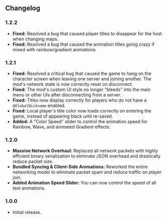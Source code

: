 ## Changelog
### 1.2.2
- **Fixed:** Resolved a bug that caused player titles to disappear for the host when changing maps.
- **Fixed:** Resolved a bug that caused the animation titles going crazy if mixed with rainbow/gradient animations.

### 1.2.1
- **Fixed:** Resolved a critical bug that caused the game to hang on the character screen when leaving one server and joining another. The mod's network state is now correctly reset on disconnect.
- **Fixed:** The mod's custom UI style no longer "bleeds" into the main menu or other UIs after disconnecting from a server.
- **Fixed:** Titles now display correctly for players who do not have a `@GlobalNickname` enabled.
- **Fixed:** Local player's title color now loads correctly on entering the game, instead of appearing black until re-saved.
- **Added:** A "Color Speed" slider to control the animation speed for Rainbow, Wave, and animated Gradient effects.

### 1.2.0
- **Massive Network Overhaul:** Replaced all network packets with highly efficient binary serialization to eliminate JSON overhead and drastically reduce packet size.
- **Bundled Syncing & Client-Side Animations:** Reworked the entire networking model to eliminate packet spam and reduce traffic on player join.
- **Added Animation Speed Slider:** You can now control the speed of all text animations.

### 1.0.0
- Initial release.